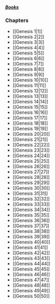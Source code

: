 ##### *[Books](--Bible--.md)*

### Chapters
- [[Genesis 1|1]]
- [[Genesis 2|2]]
- [[Genesis 3|3]]
- [[Genesis 4|4]]
- [[Genesis 5|5]]
- [[Genesis 6|6]]
- [[Genesis 7|7]]
- [[Genesis 8|8]]
- [[Genesis 9|9]]
- [[Genesis 10|10]]
- [[Genesis 11|11]]
- [[Genesis 12|12]]
- [[Genesis 13|13]]
- [[Genesis 14|14]]
- [[Genesis 15|15]]
- [[Genesis 16|16]]
- [[Genesis 17|17]]
- [[Genesis 18|18]]
- [[Genesis 19|19]]
- [[Genesis 20|20]]
- [[Genesis 21|21]]
- [[Genesis 22|22]]
- [[Genesis 23|23]]
- [[Genesis 24|24]]
- [[Genesis 25|25]]
- [[Genesis 26|26]]
- [[Genesis 27|27]]
- [[Genesis 28|28]]
- [[Genesis 29|29]]
- [[Genesis 30|30]]
- [[Genesis 31|31]]
- [[Genesis 32|32]]
- [[Genesis 33|33]]
- [[Genesis 34|34]]
- [[Genesis 35|35]]
- [[Genesis 36|36]]
- [[Genesis 37|37]]
- [[Genesis 38|38]]
- [[Genesis 39|39]]
- [[Genesis 40|40]]
- [[Genesis 41|41]]
- [[Genesis 42|42]]
- [[Genesis 43|43]]
- [[Genesis 44|44]]
- [[Genesis 45|45]]
- [[Genesis 46|46]]
- [[Genesis 47|47]]
- [[Genesis 48|48]]
- [[Genesis 49|49]]
- [[Genesis 50|50]]
